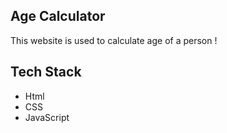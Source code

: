 ## Age Calculator 
This website is used to calculate age of a person !
## Tech Stack
- Html
- CSS
- JavaScript 
